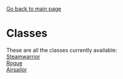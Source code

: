 [Go back to main page](index.html)
# Classes

These are all the classes currently available:<br>
[Steamwarrior](/classes/steamWarrior/steamWarrior.html)<br>
[Rogue](/classes/rogue/rogue.html)<br>
[Airsailor](/classes/airSailor/airSailor.html)